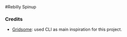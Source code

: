 #Rebilly Spinup

### Credits
- [Gridsome](https://github.com/gridsome/gridsome): used CLI as main inspiration for this project.

